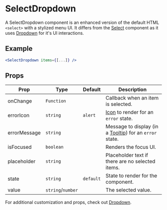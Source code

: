 # SelectDropdown

A SelectDropdown component is an enhanced version of the default HTML `<select>` with a stylized menu UI. It differs from the [Select](../Select) component as it uses [Dropdown](../Dropdown/V2/docs/Dropdown.md) for it's UI interactions.

## Example

```jsx
<SelectDropdown items={[...]} />
```

## Props

| Prop         | Type              | Default   | Description                                                           |
| ------------ | ----------------- | --------- | --------------------------------------------------------------------- |
| onChange     | `Function`        |           | Callback when an item is selected.                                    |
| errorIcon    | `string`          | `alert`   | [Icon](../Icon) to render for an `error` state.                       |
| errorMessage | `string`          |           | Message to display (in a [Tooltip](../Tooltip)) for an `error` state. |
| isFocused    | `boolean`         |           | Renders the focus UI.                                                 |
| placeholder  | `string`          |           | Placeholder text if there are no selected items.                      |
| state        | `string`          | `default` | State to render for the component.                                    |
| value        | `string`/`number` |           | The selected value.                                                   |

For additional customization and props, check out [Dropdown](../Dropdown/V2/docs/Dropdown.md).
